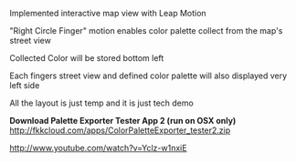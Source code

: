 Implemented interactive map view with Leap Motion

"Right Circle Finger" motion enables color palette collect from the map's street view

Collected Color will be stored bottom left

Each fingers street view and defined color palette will also displayed very left side

All the layout is just temp and it is just tech demo


<b>Download Palette Exporter Tester App 2 (run on OSX only) </b>  
http://fkkcloud.com/apps/ColorPaletteExporter_tester2.zip


http://www.youtube.com/watch?v=Yclz-w1nxiE



